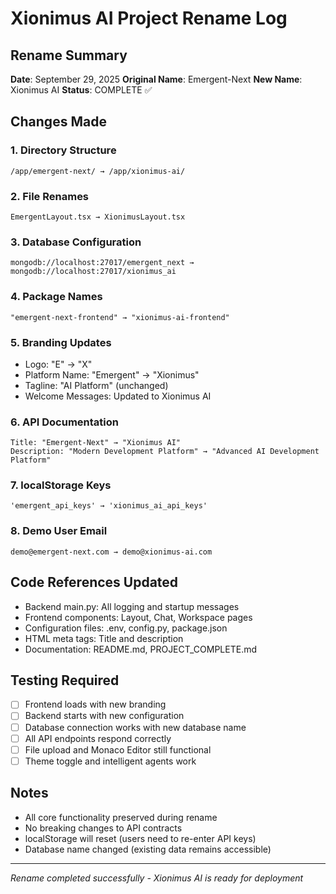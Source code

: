 # Xionimus AI Project Rename Log

## Rename Summary
**Date**: September 29, 2025
**Original Name**: Emergent-Next
**New Name**: Xionimus AI
**Status**: COMPLETE ✅

## Changes Made

### 1. Directory Structure
```
/app/emergent-next/ → /app/xionimus-ai/
```

### 2. File Renames
```
EmergentLayout.tsx → XionimusLayout.tsx
```

### 3. Database Configuration
```
mongodb://localhost:27017/emergent_next → mongodb://localhost:27017/xionimus_ai
```

### 4. Package Names
```
"emergent-next-frontend" → "xionimus-ai-frontend"
```

### 5. Branding Updates
- Logo: "E" → "X"
- Platform Name: "Emergent" → "Xionimus"
- Tagline: "AI Platform" (unchanged)
- Welcome Messages: Updated to Xionimus AI

### 6. API Documentation
```
Title: "Emergent-Next" → "Xionimus AI"
Description: "Modern Development Platform" → "Advanced AI Development Platform"
```

### 7. localStorage Keys
```
'emergent_api_keys' → 'xionimus_ai_api_keys'
```

### 8. Demo User Email
```
demo@emergent-next.com → demo@xionimus-ai.com
```

## Code References Updated
- Backend main.py: All logging and startup messages
- Frontend components: Layout, Chat, Workspace pages
- Configuration files: .env, config.py, package.json
- HTML meta tags: Title and description
- Documentation: README.md, PROJECT_COMPLETE.md

## Testing Required
- [ ] Frontend loads with new branding
- [ ] Backend starts with new configuration
- [ ] Database connection works with new database name
- [ ] All API endpoints respond correctly
- [ ] File upload and Monaco Editor still functional
- [ ] Theme toggle and intelligent agents work

## Notes
- All core functionality preserved during rename
- No breaking changes to API contracts
- localStorage will reset (users need to re-enter API keys)
- Database name changed (existing data remains accessible)

---
*Rename completed successfully - Xionimus AI is ready for deployment*
